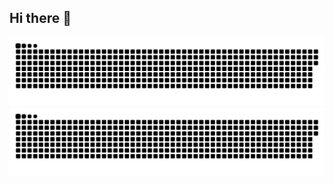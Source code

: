 ## Hi there 👋

<!--
**2977094657/2977094657** is a ✨ _special_ ✨ repository because its `README.md` (this file) appears on your GitHub profile.

Here are some ideas to get you started:

- 🔭 I’m currently working on ...
- 🌱 I’m currently learning ...
- 👯 I’m looking to collaborate on ...
- 🤔 I’m looking for help with ...
- 💬 Ask me about ...
- 📫 How to reach me: ...
- 😄 Pronouns: ...
- ⚡ Fun fact: ...
-->
![暗色](https://raw.githubusercontent.com/2977094657/2977094657/output/github-contribution-grid-snake-dark.svg)
![亮色](https://raw.githubusercontent.com/2977094657/2977094657/output/github-contribution-grid-snake.svg)
